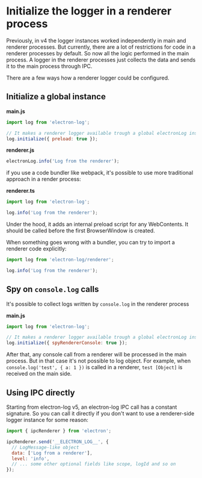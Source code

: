 # Initialize the logger in a renderer process

Previously, in v4 the logger instances worked independently in 
main and renderer processes. But currently, there are a lot of restrictions
for code in a renderer processes by default. So now all the logic performed
in the main process. A logger in the renderer processes just collects the data
and sends it to the main process through IPC.

There are a few ways how a renderer logger could be configured.

## Initialize a global instance

**main.js**
```js
import log from 'electron-log';

// It makes a renderer logger available trough a global electronLog instance
log.initialize({ preload: true });
````

**renderer.js**
```js
electronLog.info('Log from the renderer');
````

if you use a code bundler like webpack, it's possible to use more traditional
approach in a render process:

**renderer.ts**
```typescript
import log from 'electron-log';

log.info('Log from the renderer');
````

Under the hood, it adds an internal preload script for any WebContents. It
should be called before the first BrowserWindow is created.

When something goes wrong with a bundler, you can try to import a renderer code
explicitly:

```typescript
import log from 'electron-log/renderer';

log.info('Log from the renderer');
````

## Spy on `console.log` calls

It's possible to collect logs written by `console.log` in the renderer process

**main.js**
```js
import log from 'electron-log';

// It makes a renderer logger available trough a global electronLog instance
log.initialize({ spyRendererConsole: true });
````

After that, any console call from a renderer will be processed in the
main process. But in that case it's not possible to log object. For example,
when `console.log('test', { a: 1 })` is called in a renderer, `test [Object]`
is received on the main side.

## Using IPC directly

Starting from electron-log v5, an electron-log IPC call has a constant
signature. So you can call it directly if you don't want to use a renderer-side
logger instance for some reason:

```js
import { ipcRenderer } from 'electron';

ipcRenderer.send('__ELECTRON_LOG__', {
  // LogMessage-like object
  data: ['Log from a renderer'],
  level: 'info',
  // ... some other optional fields like scope, logId and so on
});

```
